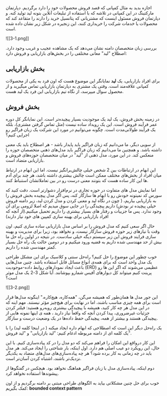 اجازه بدید به مثال کمپانی که قصد فروش محصولات خود را دارد برگردیم. دپارتمان مارکتینگ در این کمپانی در تلاشه که با استفاده از تبلیغات آنلاین بتونه لید تولید کنه. و دپارتمان فروش مسئول اینست که مشتریانی که پتانسیل خرید را دارند را متقاعد کند که محصولات یا خدمات شرکت را خریداری کنند، این زنجیره در شکل زیر نشان داده شده است.

![[3-1.png]]

بررسی زبان متخصصان دامنه نشان می‌دهد که یک مشاهده عجیب و غریب وجود دارد. اصطلاح "لید" معانی مختلفی را در بخش‌های بازاریابی و فروش دارد:
## بخش بازاریابی
برای افراد بازاریابی، یک **لید** نمایانگر این موضوع هست که اون فرد به یکی از محصولات کمپانی علاقه‌مند است. وقتی یک مشتری به دپارتمان بازاریابی تماس میگیرید و از محصول سوال میپرسد، از نگاه تیم بازاریابی این فرد یک لید هست.
## بخش فروش
در زمینه بخش فروش، یک لید یک موجودیت بسیار پیچیده‌تر است. این نمایانگر کل دوره عمر فرآیند فروش است. این یک رویداد ساده نیست (مثل تماس گرفتن مشتری)، بلکه یک فرآیند طولانی‌مدت است.
چگونه می‌توانیم در مورد این شرکت یک زبان فراگیر رو اجرایی کنیم؟

از سویی دیگر، ما می‌دانیم که زبان فراگیر باید پایدار باشد - هر اصطلاح باید یک معنی داشته باشد. و همچنین ما می‌دانیم که زبان فراگیر باید مدل‌های ذهنی متخصصان حوزه را منعکس کند. در این مورد، مدل ذهنی از "لید" در میان متخصصان حوزه‌های فروش و بازاریابی متضاد است.

این ابهام در ارتباطات بین 2 شخص خیلی چالش‌برانگیز نیست. اما این ابهام در ارتباط میان افراد از بخش‌های مختلف ممکن است چالش بیشتری داشته باشد، هر چند برای آدم ها این کار ساده هست که بتونند معنی درست رو در بین تعاملاتشان استنباط کنند.

اما نمایش مدل های متفاوت در حوزه تجاری در نرم‌افزار دشوارتر است. 
دقت کنید که سورس کد نمیتونه خودش رو با ابهام ها سازگار کنه، پس اگر مدل پیچیده بخش فروش را به بازاریابی بیاریم، ( چون در نگاه لید و معنی کردن و مدل کردن لید، زیر دامنه فروش خیلی پیچیده تر بودش) داریم پیچیدگی را در جایی سوق میدیم که اصلا لزومی برای آن وجود ندارد.
پس ما جزییات و رفتار های بسیار بیشتری را داریم تحمیل میکنیم.(از آنچه که افراد بازاریابی برای بهینه سازی کمپین های خود نیاز دارند) 

حال اگر سعی کنیم که مدل فروش را بر اساس مدل بازاریابی ساده سازی کنیم، اون وقت با نیازهای زیر حوزه فروش سازگار نیست، و نخواهد بود، زیرا برای مدیریت و بهینه سازی فرایند فروش این زیر سیستم دیگه خیلی سادست. در نتیجه در اولین راه حل ما بیش از حد مهندسی شده داریم به قضیه ورود میکنیم و در دومین حالت یک راه حل بسیار کمتر مهندسی شده  را داریم. 

خوب چطور این موضوع را حل کنیم؟
راه‌حل سنتی و کلاسیک برای این مشکل طراحی یک مدل واحد است که برای همه‌ی انواع مسائل قابل استفاده باشد. چنین مدل‌هایی باعث ایجاد نمودارهای روابط داده-موجودیت (ERD) عظیمی می‌شوند که اگر این ها رو پرینت کنیم  میتواند کل دیوارهای آفیس شمارو بپوشانند. آیا شکل 3-2 یک مدل موثر است؟

![[3-2.png]]

این جور مدل ها همان‌طور که همیشه می‌گن، "همه‌کاره، هیچ‌کاره." اینگونه مدل‌ها قرار است برای همه چیزی مناسب باشند، اما در نهایت برای هیچ‌چیز مؤثر نیستند. مهم اینه که در این مدل هر چه کار کنید، همیشه با پیچیدگی بیشتری روبه‌رو هستید: فیلتر کردن جزئیات غیرضروری، پیدا کردن آنچه که واقعاً نیاز دارید ، همه ی اینها نمونه هایی از پیچیدگی هستند و بیشتر از همه، پیچیدگی حفظ داده‌ها در یک وضعیت درست و سازگار.

یک راه‌حل دیگر این است که اصطلاحی که ابهام داره ایجاد میکنه ( در اینجا کلمه لید) را با یک کلمه ای از دامنه مربوطه ادغام کنیم: "لید بازاریابی" و "لید فروش".

این کار درواقع این امکان را فراهم می‌کند که دو مدل را در کد پیاده‌سازی کنیم. با این حال، این رویکرد دو عیب اصلی هم دارد. اول اینکه، بار شناختی را ایجاد می‌کند. هر مدل باید در چه زمانی به کار برده شود؟ هر چه پیاده‌سازی‌های مدل‌های متضاد به یکدیگر نزدیک‌تر باشند، اشتباه کردن آسان‌تر است.

دوم اینکه، پیاده‌سازی مدل با زبان فراگیر هماهنگ نخواهد بود. هیچکس در گفتگوها از پیشوندها استفاده نخواهد کرد. 

خوب برای حل چنین مشکلاتی بیاید به الگوهای طراحی مبتنی بر دامنه برگردیم و از اون کمک بگیریم:
**bounded context pattern**